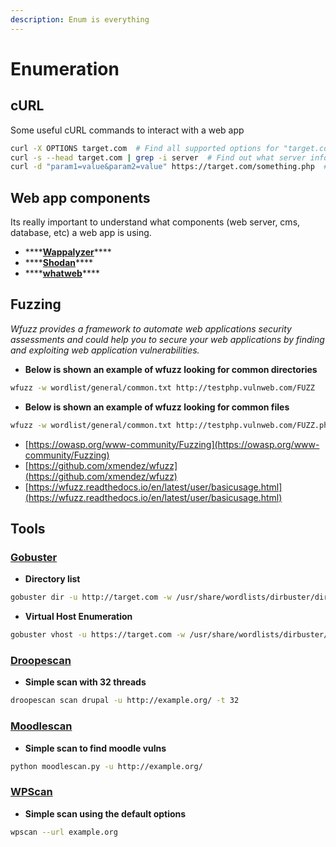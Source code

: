 ```yaml
---
description: Enum is everything
---
```


# Enumeration

## cURL

Some useful cURL commands to interact with a web app 

```bash
curl -X OPTIONS target.com  # Find all supported options for "target.com"
curl -s --head target.com | grep -i server  # Find out what server info is provided by the server
curl -d "param1=value&param2=value" https://target.com/something.php  # Send parameters with curl
```

## Web app components

Its really important to understand what components \(web server, cms, database, etc\) a web app is using.

* \*\*\*\*[**Wappalyzer**](https://www.wappalyzer.com/?gclid=CjwKCAjw95yJBhAgEiwAmRrutK6zgZlDEEVJEiGHxHgqoaxOKXNubEwJAu9Y7FfZEeGAlq9Q8N6OChoCrYIQAvD_BwE)\*\*\*\*
* \*\*\*\*[**Shodan**](https://www.shodan.io/)\*\*\*\*
* \*\*\*\*[**whatweb**](https://tools.kali.org/web-applications/whatweb)\*\*\*\*

## Fuzzing

_Wfuzz provides a framework to automate web applications security assessments and could help you to secure your web applications by finding and exploiting web application vulnerabilities._

* **Below is shown an example of wfuzz looking for common directories**

```bash
wfuzz -w wordlist/general/common.txt http://testphp.vulnweb.com/FUZZ 
```

* **Below is shown an example of wfuzz looking for common files**

```bash
wfuzz -w wordlist/general/common.txt http://testphp.vulnweb.com/FUZZ.php
```

* [https://owasp.org/www-community/Fuzzing](https://owasp.org/www-community/Fuzzing)
* [https://github.com/xmendez/wfuzz](https://github.com/xmendez/wfuzz)
* [https://wfuzz.readthedocs.io/en/latest/user/basicusage.html](https://wfuzz.readthedocs.io/en/latest/user/basicusage.html)

## Tools

### [Gobuster](https://github.com/OJ/gobuster)

* **Directory list**

```bash
gobuster dir -u http://target.com -w /usr/share/wordlists/dirbuster/directory-list-2.3-medium.txt
```

* **Virtual Host Enumeration**

```bash
gobuster vhost -u https://target.com -w /usr/share/wordlists/dirbuster/directory-list-2.3-medium.txt
```

### [Droopescan](https://github.com/droope/droopescan)

* **Simple scan with 32 threads**

```bash
droopescan scan drupal -u http://example.org/ -t 32
```

### [Moodlescan](https://github.com/inc0d3/moodlescan)

* **Simple scan to find moodle vulns**

```bash
python moodlescan.py -u http://example.org/
```

### [WPScan](https://github.com/wpscanteam/wpscan)

* **Simple scan using the default options**

```bash
wpscan --url example.org
```

